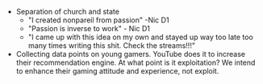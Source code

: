 - Separation of church and state
	- "I created nonpareil from passion" -Nic D1
	- "Passion is inverse to work" - Nic D1
	- "I came up with this idea on my own and stayed up way too late too many times writing this shit. Check the streams!!!"
- Collecting data points on young gamers. YouTube does it to increase their recommendation engine. At what point is it exploitation? We intend to enhance their gaming attitude and experience, not exploit.